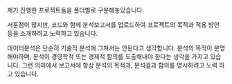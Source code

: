 제가 진행한 프로젝트들을 폴더별로 구분해놓았습니다.

서툰점이 많지만, 코드와 함께 분석보고서를 업로드하여 프로젝트의 목적과 적용 방안 등을 소개하려고 노력하고 있습니다.

데이터분석은 단순히 기술적 분석에 그쳐서는 안된다고 생각합니다. 분석의 목적이 분명해야하며, 분석이 경영학적 또는 경제적 함의를 도출해내야    한다는 생각을 가지고 있습니다. 그런 의미에서 보고서에 항상 분석의 목적과, 분석결과 함의를 명시하려고 노력 하고 있습니다.

